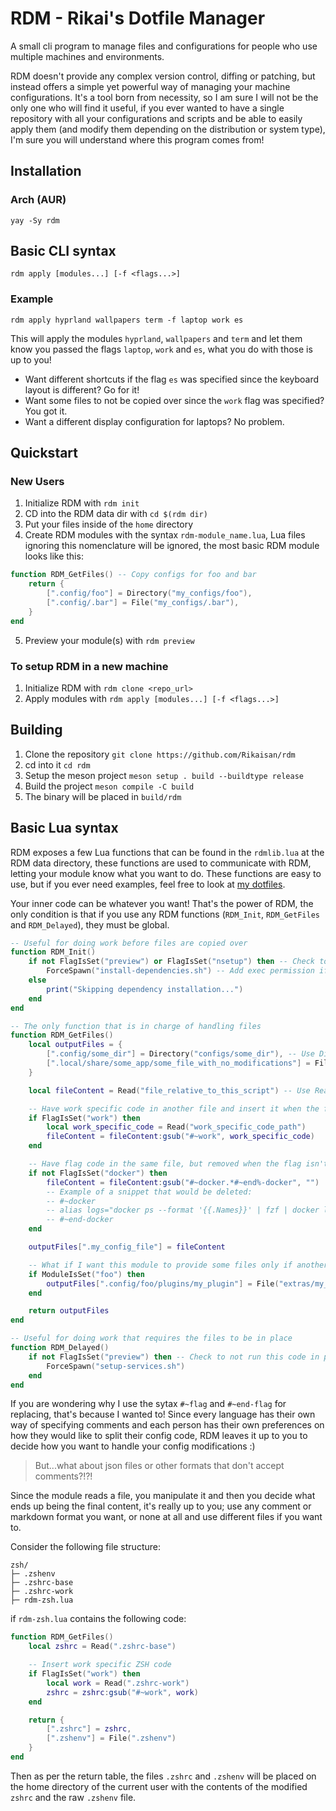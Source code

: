 # RDM - Rikai's Dotfile Manager
A small cli program to manage files and configurations for people who use multiple machines and environments.

RDM doesn't provide any complex version control, diffing or patching, but instead offers a simple yet powerful way of managing your machine configurations.
It's a tool born from necessity, so I am sure I will not be the only one who will find it useful, if you ever wanted to have a single repository with all your configurations and scripts and be able to easily apply them (and modify them depending on the distribution or system type), I'm sure you will understand where this program comes from!

## Installation
### Arch (AUR)
`yay -Sy rdm`

## Basic CLI syntax
`rdm apply [modules...] [-f <flags...>]`
### Example
`rdm apply hyprland wallpapers term -f laptop work es`

This will apply the modules `hyprland`, `wallpapers` and `term` and let them know you passed the flags `laptop`, `work` and `es`, what you do with those is up to you!

- Want different shortcuts if the flag `es` was specified since the keyboard layout is different? Go for it!
- Want some files to not be copied over since the `work` flag was specified? You got it.
- Want a different display configuration for laptops? No problem.

## Quickstart
### New Users
1. Initialize RDM with `rdm init`
2. CD into the RDM data dir with `cd $(rdm dir)`
3. Put your files inside of the `home` directory
4. Create RDM modules with the syntax `rdm-module_name.lua`, Lua files ignoring this nomenclature will be ignored, the most basic RDM module looks like this:
```lua
function RDM_GetFiles() -- Copy configs for foo and bar
    return {
        [".config/foo"] = Directory("my_configs/foo"),
        [".config/.bar"] = File("my_configs/.bar"),
    }
end
```
5. Preview your module(s) with `rdm preview`
### To setup RDM in a new machine
1. Initialize RDM with `rdm clone <repo_url>`
2. Apply modules with `rdm apply [modules...] [-f <flags...>]`

## Building
1. Clone the repository `git clone https://github.com/Rikaisan/rdm`
2. cd into it `cd rdm`
3. Setup the meson project `meson setup . build --buildtype release`
4. Build the project `meson compile -C build`
5. The binary will be placed in `build/rdm`

## Basic Lua syntax
RDM exposes a few Lua functions that can be found in the `rdmlib.lua` at the RDM data directory, these functions are used to communicate with RDM, letting your module know what you want to do.
These functions are easy to use, but if you ever need examples, feel free to look at [my dotfiles](<https://github.com/Rikaisan/dotfiles>).

Your inner code can be whatever you want! That's the power of RDM, the only condition is that if you use any RDM functions (`RDM_Init`, `RDM_GetFiles` and `RDM_Delayed`), they must be global.

```lua
-- Useful for doing work before files are copied over
function RDM_Init()
    if not FlagIsSet("preview") or FlagIsSet("nsetup") then -- Check to not run this code in preview mode or if the flag `nsetup` was passed
        ForceSpawn("install-dependencies.sh") -- Add exec permission if not present, then execute the file
    else
        print("Skipping dependency installation...")
    end
end

-- The only function that is in charge of handling files
function RDM_GetFiles()
    local outputFiles = {
        [".config/some_dir"] = Directory("configs/some_dir"), -- Use Directory to copy entire directories at once
        [".local/share/some_app/some_file_with_no_modifications"] = File("files/raw_file"), -- Use File to copy non-text files or files that you don't intend to modify
    }

    local fileContent = Read("file_relative_to_this_script") -- Use Read when you intend to modify the file contents

    -- Have work specific code in another file and insert it when the flag is set
    if FlagIsSet("work") then
        local work_specific_code = Read("work_specific_code_path")
        fileContent = fileContent:gsub("#~work", work_specific_code)
    end

    -- Have flag code in the same file, but removed when the flag isn't set
    if not FlagIsSet("docker") then
        fileContent = fileContent:gsub("#~docker.*#~end%-docker", "")
        -- Example of a snippet that would be deleted:
        -- #~docker
        -- alias logs="docker ps --format '{{.Names}}' | fzf | docker logs -f"
        -- #~end-docker
    end

    outputFiles[".my_config_file"] = fileContent

    -- What if I want this module to provide some files only if another module is also being applied? You got it!
    if ModuleIsSet("foo") then
        outputFiles[".config/foo/plugins/my_plugin"] = File("extras/my_plugin")
    end

    return outputFiles
end

-- Useful for doing work that requires the files to be in place
function RDM_Delayed()
    if not FlagIsSet("preview") then -- Check to not run this code in preview mode
        ForceSpawn("setup-services.sh")
    end
end
```

If you are wondering why I use the sytax `#~flag` and `#~end-flag` for replacing, that's because I wanted to! Since every language has their own way of specifying comments and each person has their own preferences on how they would like to split their config code, RDM leaves it up to you to decide how you want to handle your config modifications :)

> But...what about json files or other formats that don't accept comments?!?!
> 
Since the module reads a file, you manipulate it and then you decide what ends up being the final content, it's really up to you; use any comment or markdown format you want, or none at all and use different files if you want to.

Consider the following file structure:
```
zsh/
├─ .zshenv
├─ .zshrc-base
├─ .zshrc-work
├─ rdm-zsh.lua
```
if `rdm-zsh.lua` contains the following code:
```lua
function RDM_GetFiles()
    local zshrc = Read(".zshrc-base")

    -- Insert work specific ZSH code
    if FlagIsSet("work") then
        local work = Read(".zshrc-work")
        zshrc = zshrc:gsub("#~work", work)
    end

    return {
        [".zshrc"] = zshrc,
        [".zshenv"] = File(".zshenv")
    }
end
```
Then as per the return table, the files `.zshrc` and `.zshenv` will be placed on the home directory of the current user with the contents of the modified `zshrc` and the raw `.zshenv` file.
